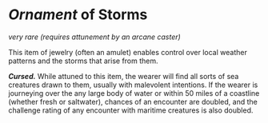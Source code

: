 # *Ornament* of Storms
*very rare (requires attunement by an arcane caster)*

This item of jewelry (often an amulet) enables control over local weather patterns and the storms that arise from them.

***Cursed.*** While attuned to this item, the wearer will find all sorts of sea creatures drawn to them, usually with malevolent intentions. If the wearer is journeying over the any large body of water or within 50 miles of a coastline (whether fresh or saltwater), chances of an encounter are doubled, and the challenge rating of any encounter with maritime creatures is also doubled.
